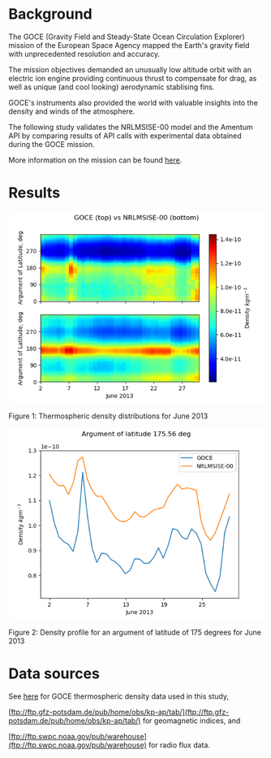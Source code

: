 # Background

The GOCE (Gravity Field and Steady-State Ocean Circulation Explorer) mission of the European Space Agency mapped the Earth's gravity field with unprecedented resolution and accuracy. 

The mission objectives demanded an unusually low altitude orbit with an electric ion engine providing continuous thrust to compensate for drag, as well as unique (and cool looking) aerodynamic stablising fins.

GOCE's instruments also provided the world with valuable insights into the density and winds of the atmosphere. 

The following study validates the NRLMSISE-00 model and the Amentum API by comparing results of API calls with experimental data obtained during the GOCE mission. 

More information on the mission can be found [here](https://earth.esa.int/web/guest/missions/esa-eo-missions/goce/mission-summary). 

# Results

![](./Density_GOCE_vs_NRLMSISE-00.png)

Figure 1: Thermospheric density distributions for June 2013

![](./Density_vs_day_AOL175.png) 

Figure 2: Density profile for an argument of latitude of 175 degrees for June 2013

# Data sources 

See [here](https://earth.esa.int/web/guest/missions/esa-operational-missions/goce/goce-thermospheric-data ) for GOCE thermospheric density data used in this study, 

[ftp://ftp.gfz-potsdam.de/pub/home/obs/kp-ap/tab/](ftp://ftp.gfz-potsdam.de/pub/home/obs/kp-ap/tab/) for geomagnetic indices, and 

[ftp://ftp.swpc.noaa.gov/pub/warehouse](ftp://ftp.swpc.noaa.gov/pub/warehouse) for radio flux data.
